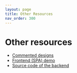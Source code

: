 ```yaml
---
layout: page
title: Other Resources
nav_order: 300
---
```


# Other resources

* [Commented designs](https://france-ioi.github.io/algorea-designs)
* [Frontend (SPA) demo](http://frontend-demo.algorea.org/)
* [Source code of the backend](https://github.com/France-ioi/AlgoreaBackend)
